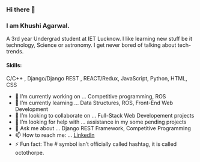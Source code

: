 ### Hi there 👋

### I am Khushi Agarwal.

A 3rd year Undergrad student at IET Lucknow. I like learning new stuff be it technology, Science or astronomy. I get never bored of talking about tech-trends. 


#### Skills: 
C/C++ , Django/Django REST , REACT/Redux, JavaScript, Python, HTML, CSS

- 🔭 I’m currently working on ... Competitive programming, ROS
- 🌱 I’m currently learning ... Data Structures, ROS, Front-End Web Development 
- 👯 I’m looking to collaborate on ... Full-Stack Web Developement projects
- 🤔 I’m looking for help with ... assistance in my some pending projects
- 💬 Ask me about ... Django REST Framework, Competitive Programming
- 📫 How to reach me: ... [LinkedIn](https://www.linkedin.com/in/khushiagarwal/)
- ⚡ Fun fact: The # symbol isn’t officially called hashtag, it is called octothorpe.

